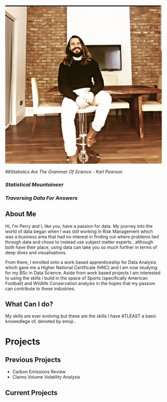 ![Perry Pedrosa](assets/Screenshot_20230124-125544_Instagram.jpg)

##*Statistics Are The Grammar Of Science - Karl Pearson*
### *Statistical Mountaineer*
### *Traversing Data For Answers*



## About Me
Hi, I'm Perry and I, like you, have a passion for data. 
My journey into the world of data began when I was still working in Risk Management which was a business area that had no interest in finding out where problems lied through data and chose to instead use subject matter experts.. although both have their place, using data can take you so much further in terms of deep dives and visualisations. 

From there, I enrolled onto a work based apprenticeship for Data Analysis which gave me a Higher National Certificate (HNC) and I am now studying for my BSc in Data Science.
Aside from work based projects I am interested to using the skills I build in the space of Sports (specifically American Football) and Wildlife Conservation analysis in the hopes that my passion can contribute to these industries.

## What Can I do?
My skills are ever evolving but these are the skills I have ATLEAST a basic knowedlege of, denoted by emoji..

# Projects
## Previous Projects
- Carbon Emissions Review 
- Claims Volume Volatility Analysis 

## Current Projects

